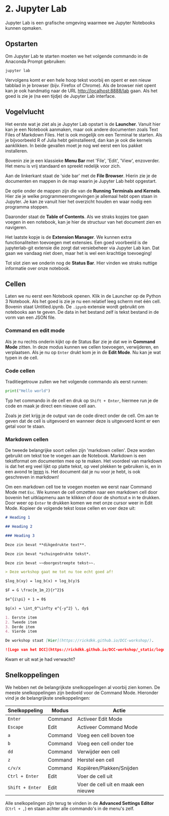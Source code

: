 # 2. Jupyter Lab

Jupyter Lab is een grafische omgeving waarmee we Jupyter Notebooks kunnen opmaken. 

## Opstarten

Om Jupyter Lab te starten moeten we het volgende commando in de Anaconda Prompt gebruiken:

```shell
jupyter lab
```

Vervolgens komt er een hele hoop tekst voorbij en opent er een nieuw tabblad in je browser (bijv. 
Firefox of Chrome). Als de browser niet opent kan je ook handmatig naar de URL <http://localhost:8888/lab>
gaan. Als het goed is zie je (na een tijdje) de Jupyter Lab interface.

## Vogelvlucht

Het eerste wat je ziet als je Jupyter Lab opstart is de **Launcher**. Vanuit hier kan je een Notebook
aanmaken, maar ook andere documenten zoals Text Files of Markdown Files. Het is ook mogelijk om een 
Terminal te starten. Als je bijvoorbeeld R of Julia hebt geïnstalleerd, dan kan je ook die kernels aanklikken.
In beide gevallen moet je nog wel eerst een los pakket installeren.

Bovenin zie je een klassieke **Menu Bar** met 'File', 'Edit', 'View', enzoverder. Het menu is vrij standaard en spreekt redelijk 
voor zich.

Aan de linkerkant staat de 'side bar' met de **File Browser**. Hierin zie je de documenten en mappen in de map waarin je Jupyter
Lab hebt opgestart. 

De optie onder de mappen zijn die van de **Running Terminals and Kernels**. Hier zie je welke programmeeromgevingen
je allemaal hebt open staan in Jupyter. Je kan ze vanuit hier het overzicht houden en waar nodig een programma stoppen.

Daaronder staat de **Table of Contents**. Als we straks kopjes toe gaan voegen in een notebook, kan je hier de structuur
van het document zien en navigeren.

Het laatste kopje is de **Extension Manager**. We kunnen extra functionaliteiten toevoegen met extensies. Een goed voorbeeld 
is de jupyterlab-git extensie die zorgt dat versiebeheer via Jupyter Lab kan. Dat gaan we vandaag niet doen, maar het is 
wel een krachtige toevoeging!

Tot slot zien we onderin nog de **Status Bar**. Hier vinden we straks nuttige informatie over onze notebook. 

## Cellen

Laten we nu eerst een Notebook openen. Klik in de Launcher op de Python 3 Notebook. Als het goed is zie je nu een
relatief leeg scherm met één cell. Bovenin staat Untitled.ipynb. De `.ipynb` extensie wordt gebruikt om notebooks aan te 
geven. De data in het bestand zelf is tekst bestand in de vorm van een JSON file.

### Command en edit mode

Als je nu rechts onderin kijkt op de Status Bar zie je dat we in **Command Mode** zitten. In deze modus kunnen we cellen 
toevoegen, verwijderen, en verplaatsen. Als je nu op `Enter` drukt kom je in de **Edit Mode**. Nu kan je wat typen in de 
cell. 

### Code cellen
Traditiegetrouw zullen we het volgende commando als eerst runnen:

```python
print("Hello world")
```

Typ het commando in de cell en druk op `Shift + Enter`, hiermee run je de code en maak je direct een nieuwe cell aan.

Zoals je ziet krijg je de output van de code direct onder de cell. Om aan te geven dat de cell is uitgevoerd en wanneer
deze is uitgevoerd komt er een getal voor te staan.

### Markdown cellen

De tweede belangrijke soort cellen zijn 'markdown cellen'. Deze worden gebruikt om tekst toe te voegen aan de Notebook.
Markdown is een tekstformat om documenten mee op te maken. Het voordeel van markdown is dat het erg veel lijkt op platte
tekst, op veel plekken te gebruiken is, en in een avond te [leren](https://www.markdownguide.org/basic-syntax/) is.
Het document dat je nu voor je hebt, is ook geschreven in markdown!

Om een markdown cell toe te voegen moeten we eerst naar Command Mode met `Esc`. We kunnen de cell omzetten naar een markdown
cell door bovenin het uitklapmenu aan te klikken of door de shortcut `m` in te drukken. Door weer op `Enter` te drukken 
komen we met onze cursor weer in Edit Mode. Kopieer de volgende tekst losse cellen en voer deze uit:

```markdown
# Heading 1

## Heading 2

### Heading 3
```
```markdown
Deze zin bevat **dikgedrukte text**.

Deze zin bevat *schuingedrukte tekst*.

Deze zin bevat ~~doorgestreepte tekst~~.
```
```markdown
> Deze workshop gaat me tot nu toe echt goed af!
```
```markdown
$log_b(xy) = log_b(x) + log_b(y)$

$F = G \frac{m_1m_2}{r^2}$

$e^{i\pi} + 1 = 0$

$g(x) = \int_0^\infty e^{-y^2} \, dy$
```
```markdown
1. Eerste item
2. Tweede item
3. Derde item
4. Vierde item 
```
```markdown
De workshop staat [Hier](https://rickdkk.github.io/DCC-workshop/).

![Logo van het DCC](https://rickdkk.github.io/DCC-workshop/_static/logo_dcc.png)
```

Kwam er uit wat je had verwacht?

## Snelkoppelingen

We hebben net de belangrijkste snelkoppelingen al voorbij zien komen. De meeste snelkoppelingen zijn bedoeld voor de
Command Mode. Hieronder vind je de belangrijkste snelkoppelingen:

| Snelkoppeling   | Modus   | Actie                               |
|-----------------|---------|-------------------------------------|
 | `Enter`         | Command | Activeer Edit Mode                  |
| `Escape`        | Edit    | Activeer Command Mode               |
| `a`             | Command | Voeg een cell boven toe             |
| `b`             | Command | Voeg een cell onder toe             |
| `dd`            | Command | Verwijder een cell                  |
| `z`             | Command | Herstel een cell                    |
| `c/v/x`         | Command | Kopiëren/Plakken/Snijden            |
| `Ctrl + Enter`  | Edit    | Voer de cell uit                    |
| `Shift + Enter` | Edit    | Voer de cell uit en maak een nieuwe |

Alle snelkopelingen zijn terug te vinden in de **Advanced Settings Editor** (`Ctrl + ,`) en staan achter alle commando's
in de menu's zelf. 